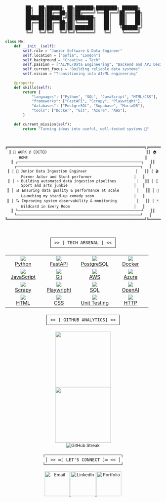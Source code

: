 <div align="center">
<pre>
██╗  ██╗██████╗ ██╗███████╗████████╗ ██████╗
 ██║  ██║██╔══██╗██║██╔════╝╚══██╔══╝██╔═══██╗
 ███████║██████╔╝██║███████╗   ██║   ██║   ██║
 ██╔══██║██╔══██╗██║╚════██║   ██║   ██║   ██║
  ██║  ██║██║  ██║██║███████║   ██║   ╚██████╔╝ 
╚═╝  ╚═╝╚═╝  ╚═╝╚═╝╚══════╝   ╚═╝    ╚═════╝
</pre>
</div>

```python
class Me:
    def __init__(self):
        self.role = "Junior Software & Data Engineer"
        self.location = ["Sofia", "London"]
        self.background = "Creative → Tech"
        self.passion = ["AI/ML/Data Engineering", "Backend and API Design", "DevOps"]
        self.current_focus = "Building reliable data systems"
        self.vision = "Transitioning into AI/ML engineering"
        
    @property
    def skills(self):
        return {
            "languages": ["Python", "SQL", "JavaScript", "HTML/CSS"],
            "frameworks": ["FastAPI", "Scrapy", "Playwright"],
            "databases": ["PostgreSQL", "Supabase", "MariaDB"],
            "tools": ["Docker", "Git", "Azure", "AWS"],
        }
        
    def current_mission(self):
        return "Turning ideas into useful, well-tested systems 🎯"
```

<div align="center">
<pre>
    
  ```ascii
╔══════════════════════════════════════════════════════════════╗╔══════════════════════════════════════════════════════════════╗
║ 🏢 WORK @ EDITED                                             ║║ 🏠 HOME                                                     ║
║ ┌────────────────────────────────────────────────────────┐   ║║ ┌────────────────────────────────────────────────────────┐   ║
║ │ 🚀 Junior Data Ingestion Engineer                      │   ║║ │ 🎬 Former Actor and Stunt performer                   │   ║
║ │ ⚡ Building automated data ingestion pipelines         │   ║║ │ 🤸 Sport and arts junkie                              │   ║
║ │ 📊 Ensuring data quality & performance at scale        │   ║║ │ 🎤 Launching my stand-up comedy soon                  │   ║
║ │ 🔍 Improving system observability & monitoring         │   ║║ │ 🃏 Wildcard in Every Room                             │   ║
║ └────────────────────────────────────────────────────────┘   ║║ └────────────────────────────────────────────────────────┘   ║
╚══════════════════════════════════════════════════════════════╝╚══════════════════════════════════════════════════════════════╝

  ```
</pre>
</div>

<div align="center">
<pre>
┌────────────────────────┐
│ >> [ TECH ARSENAL ] << │
└────────────────────────┘
</pre>
</div>

 <table align="center" style="border-collapse: collapse;">
  <tr>
    <td align="center" width="100">
      <a href="https://www.python.org/" target="_blank">
        <img src="https://img.icons8.com/arcade/64/python.png"/><br>Python
      </a>
    </td>
    <td align="center" width="100">
      <a href="https://fastapi.tiangolo.com/" target="_blank">
        <img src="https://img.icons8.com/arcade/64/lightning-bolt.png"/><br>FastAPI
      </a>
    </td>
    <td align="center" width="100">
      <a href="https://www.postgresql.org/" target="_blank">
        <img src="https://img.icons8.com/arcade/64/database.png"/><br>PostgreSQL
      </a>
    </td>
    <td align="center" width="100">
      <a href="https://www.docker.com/" target="_blank">
        <img src="https://img.icons8.com/arcade/64/whale.png"/><br>Docker
      </a>
    </td>
  </tr>
  <tr>
    <td align="center" width="100">
      <a href="https://developer.mozilla.org/en-US/docs/Web/JavaScript" target="_blank">
        <img src="https://img.icons8.com/arcade/64/javascript.png"/><br>JavaScript
      </a>
    </td>
    <td align="center" width="100">
      <a href="https://git-scm.com/" target="_blank">
        <img src="https://img.icons8.com/color/64/git.png"/><br>Git
      </a>
    </td>
    <td align="center" width="100">
      <a href="https://aws.amazon.com/" target="_blank">
        <img src="https://img.icons8.com/arcade/64/cloud.png"/><br>AWS
      </a>
    </td>
    <td align="center" width="100">
      <a href="https://azure.microsoft.com/" target="_blank">
        <img src="https://img.icons8.com/arcade/64/azure.png"/><br>Azure
      </a>
    </td>
  </tr>
  <tr>
    <td align="center" width="100">
      <a href="https://scrapy.org/" target="_blank">
        <img src="https://img.icons8.com/arcade/64/spider.png"/><br>Scrapy
      </a>
    </td>
    <td align="center" width="100">
      <a href="https://playwright.dev/" target="_blank">
        <img src="https://img.icons8.com/arcade/64/clapperboard.png"/><br>Playwright
      </a>
    </td>
    <td align="center" width="100">
      <a href="https://www.sqlite.org/index.html" target="_blank">
        <img src="https://img.icons8.com/arcade/64/puzzle.png"/><br>SQL
      </a>
    </td>
    <td align="center" width="100">
      <a href="https://platform.openai.com/" target="_blank">
        <img src="https://img.icons8.com/arcade/64/robot.png"/><br>OpenAI
      </a>
    </td>
  </tr>
  <tr>
    <td align="center" width="100">
      <a href="https://developer.mozilla.org/en-US/docs/Web/HTML" target="_blank">
        <img src="https://img.icons8.com/arcade/64/html-5.png"/><br>HTML
      </a>
    </td>
    <td align="center" width="100">
      <a href="https://developer.mozilla.org/en-US/docs/Web/CSS" target="_blank">
      <img src="https://img.icons8.com/color/64/css3.png"/><br>CSS
      </a>
    </td>
    <td align="center" width="100">
      <a href="https://docs.python.org/3/library/unittest.html" target="_blank">
        <img src="https://img.icons8.com/arcade/64/test-passed.png"/><br>Unit Testing
      </a>
    </td>
    <td align="center" width="100">
      <a href="https://developer.mozilla.org/en-US/docs/Web/HTTP" target="_blank">
      <img src="https://img.icons8.com/arcade/64/internet.png"/><br>HTTP
      </a>
    </td>
  </tr>
</table>

<div align="center">
<pre>
┌───────────────────────────┐
│ >> [ GITHUB ANALYTICS] << │
└───────────────────────────┘
</pre>
</div>

<div align="center">
<img height="180em" src="https://github-readme-stats.vercel.app/api/top-langs/?username=hristokbonev&layout=compact&langs_count=8&theme=dark"/>
</div>

<div align="center">
<img height="180em" src="https://github-readme-stats.vercel.app/api?username=hristokbonev&show_icons=true&theme=dark&hide_border=true&cache_seconds=86400"/>
</div>

<div align="center">
  <img src="https://github-readme-streak-stats.herokuapp.com/?user=hristokbonev&theme=dark" alt="GitHub Streak" />
</div>

<div align="center">
<pre>
┌─────────────────────────────┐
│ >> ✉[ LET'S CONNECT ]✉ << │
└─────────────────────────────┘
</pre>
</div>

<div align="center">

  <a href="mailto:chkbonev@gmail.com">
    <img src="https://static.wikia.nocookie.net/logopedia/images/6/6b/OE1999.svg/revision/latest?cb=20231224163913" width="80" alt="Email" />
  </a>
  <a href="https://linkedin.com/in/hristo-bonev">
    <img src="https://img.icons8.com/?size=512&id=Ug9MzXaG6ULZ&format=png" width="80" alt="LinkedIn" />
  </a>
  <a href="https://hristobonev.com">
    <img src="https://upload.wikimedia.org/wikipedia/commons/0/0b/Windows_95_FOLDER.png" width="80" alt="Portfolio" />
  </a>

</div>


</div>


